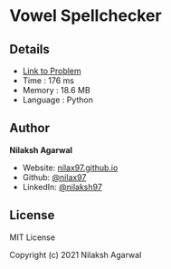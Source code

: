 # Vowel Spellchecker


## Details

* [Link to Problem](https://leetcode.com/problems/vowel-spellchecker/)
* Time : 176 ms
* Memory : 18.6 MB
* Language : Python

## Author

**Nilaksh Agarwal**

* Website: [nilax97.github.io](https://nilax97.github.io/)
* Github: [@nilax97](https://github.com/nilax97)
* LinkedIn: [@nilaksh97](https://linkedin.com/in/nilaksh97)

## License

MIT License

Copyright (c) 2021 Nilaksh Agarwal
